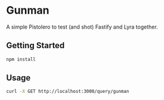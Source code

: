 # Gunman

A simple Pistolero to test (and shot) Fastify and Lyra together.

## Getting Started

```bash
npm install
```

## Usage

```bash
curl -X GET http://localhost:3000/query/gunman
``` 
